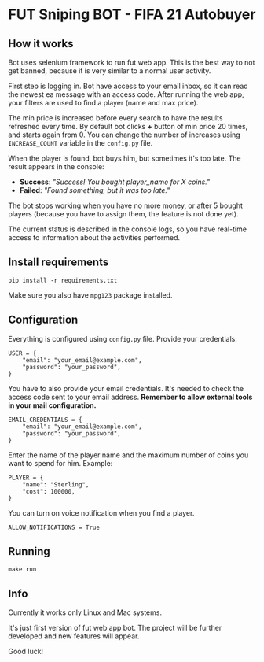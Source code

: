 # FUT Sniping BOT - FIFA 21 Autobuyer


## How it works

Bot uses selenium framework to run fut web app. This is the best way to not get banned, because it is very similar to a normal user activity.

First step is logging in. Bot have access to your email inbox, so it can read the newest ea message with an access code.
After running the web app, your filters are used to find a player (name and max price). 

The min price is increased before every search to have the results refreshed every time. 
By default bot clicks **+** button of min price 20 times, and starts again from 0.
You can change the number of increases using `INCREASE_COUNT` variable in the `config.py` file.

When the player is found, bot buys him, but sometimes it's too late. The result appears in the console:
- **Success**: *"Success! You bought player_name for X coins."*
- **Failed**: *"Found something, but it was too late."*

The bot stops working when you have no more money, or after 5 bought players (because you have to assign them, the feature is not done yet).

The current status is described in the console logs, so you have real-time access to information about the activities performed.

## Install requirements

```
pip install -r requirements.txt
```
Make sure you also have `mpg123` package installed.

## Configuration

Everything is configured using `config.py` file.
Provide your credentials:

```
USER = {
    "email": "your_email@example.com",
    "password": "your_password",
}
```

You have to also provide your email credentials. It's needed to check the access code sent to your email address. 
**Remember to allow external tools in your mail configuration.**

```
EMAIL_CREDENTIALS = {
    "email": "your_email@example.com",
    "password": "your_password",
}
```

Enter the name of the player name and the maximum number of coins you want to spend for him.
Example:

```
PLAYER = {
    "name": "Sterling",
    "cost": 100000,
}
```

You can turn on voice notification when you find a player.

```
ALLOW_NOTIFICATIONS = True
```

## Running

```
make run
```


## Info

Currently it works only Linux and Mac systems.

It's just first version of fut web app bot. The project will be further developed and new features will appear.
 
Good luck!


